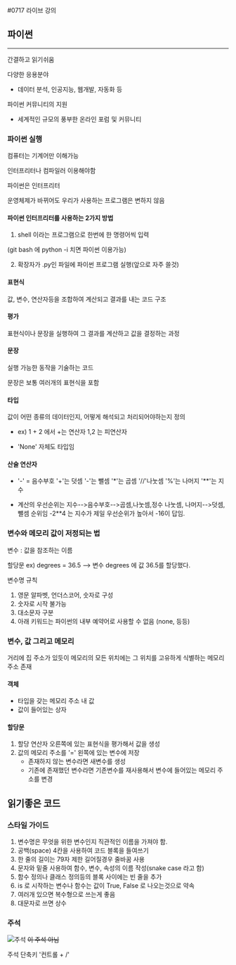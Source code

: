 #0717 라이브 강의

## 파이썬
---

간결하고 읽기쉬움

다양한 응용분야
+ 데이터 분석, 인공지능, 웹개발, 자동화 등

파이썬 커뮤니티의 지원
+ 세계적인 규모의 풍부한 온라인 포럼 및 커뮤니티

### 파이썬 실행

컴퓨터는 기계어만 이해가능

인터프리터나 컴파일러 이용해야함

파이썬은 인터프리터 

운영체제가 바뀌어도 우리가 사용하는 프로그램은 변하지 않음

#### 파이썬 인터프리터를 사용하는 2가지 방법
1. shell 이라는 프로그램으로 한번에 한 명령어씩 입력

(git bash 에 python -i 치면 파이썬 이용가능)

2. 확장자가 .py인 파일에 파이썬 프로그램 실행(앞으로 자주 쓸것)

#### 표현식

값, 변수, 연산자등을 조합하여 계산되고 결과를 내는 코드 구조

#### 평가

표현식이나 문장을 실행하여 그 결과를 계산하고 값을 결정하는 과정

#### 문장

실행 가능한 동작을 기술하는 코드

문장은 보통 여러개의 표현식을 포함

#### 타입

값이 어떤 종류의 데이터인지, 어떻게 해석되고 처리되어야하는지 정의

+ ex) 1 + 2 에서 +는 연산자 1,2 는 피연산자

 + 'None' 자체도 타입임

#### 산술 연산자

- '-' = 음수부호 '+'는 덧셈 '-'는 뺄셈 '*'는 곱셈 '//'나눗셈 '%'는 나머지 '**'는 지수
+ 계산의 우선순위는 지수-->음수부호-->곱셈,나눗셈,정수 나눗셈, 나머지-->덧셈,뺄셈 순위임
-2**4 는 지수가 제일 우선순위가 높아서 -16이 답임.

### 변수와 메모리 값이 저정되는 법

변수 : 값을 참조하는 이름

할당문 
ex) degrees = 36.5 --> 변수 degrees 에 값 36.5를 할당했다.

변수명 규칙 
1. 영문 알파벳, 언더스코어, 숫자로 구성
2. 숫자로 시작 불가능
3. 대소문자 구분
4. 아래 키워드는 파이썬의 내부 예약어로 사용할 수 없음
   (none, 등등)

### 변수, 값 그리고 메모리

거리에 집 주소가 있듯이 메모리의 모든 위치에는 그 위치를 고유하게 식별하는 메모리 주소 존재

#### 객체 
- 타입을 갖는 메모리 주소 내 값
- 값이 들어있는 상자

#### 할당문

1. 할당 연산자 오른쪽에 있는 표현식을 평가해서 값을 생성
2. 값의 메모리 주소를 '=' 왼쪽에 있는 변수에 저장
    - 존재하지 않는 변수라면 새변수를 생성
    - 기존에 존재했던 변수라면 기존변수를 재사용해서 변수에 들어있는 메모리 주소를 변경

## 읽기좋은 코드

### 스타일 가이드

1. 변수명은 무엇을 위한 변수인지 직관적인 이름을 가져야 함.
2. 공백(space) 4칸을 사용하여 코드 블록을 들여쓰기
3. 한 줄의 길이는 79자 제한 길어질경우 줄바꿈 사용
4. 문자와 밑줄 사용하여 함수, 변수, 속성의 이름 작성(snake case 라고 함)
5. 함수 정의나 클래스 정의등의 블록 사이에는 빈 줄을 추가
6. is 로 시작하는 변수나 함수는 값이 True, False 로 나오는것으로 약속
7. 여러개 있으면 복수형으로 쓰는게 좋음
8. 대문자로 쓰면 상수
   
### 주석 

![주석](https://www.daejonilbo.com/news/photo/202303/2051938_468325_0032.jpg)
~~이 주석 아님~~

주석 단축키 '컨트롤 + /'